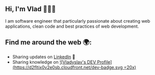 ## Hi, I'm Vlad 👨🏻‍💻

I am software engineer that particularly passionate about creating web applications, clean code and best practices of web development.

## Find me around the web 🌍:
 - Sharing updates on [LinkedIn](https://www.linkedin.com/in/vladyslav-burdeniuk/) 💼
 - Sharing knowledge on [![Vladyslav's DEV Profile](https://d2fltix0v2e0sb.cloudfront.net/dev-badge.svg =20x)](https://dev.to/vbrdnk)
    
